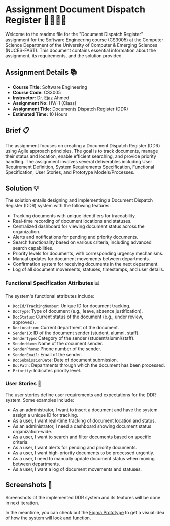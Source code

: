 # Assignment Document Dispatch Register 👩‍💼📝🚚

Welcome to the readme file for the "Document Dispatch Register" assignment for the Software Engineering course (CS3005) at the Computer Science Department of the University of Computer & Emerging Sciences (NUCES-FAST). This document contains essential information about the assignment, its requirements, and the solution provided.

## Assignment Details 📚

- **Course Title:** Software Engineering
- **Course Code:** CS3005
- **Instructor:** Dr. Ejaz Ahmed
- **Assignment No:** HW-1 (Class)
- **Assignment Title:** Documents Dispatch Register (DDR)
- **Estimated Time:** 10 Hours

## Brief 📋

The assignment focuses on creating a Document Dispatch Register (DDR) using Agile approach principles. The goal is to track documents, manage their status and location, enable efficient searching, and provide priority handling. The assignment involves several deliverables including User Requirement Definition, System Requirements Specification, Functional Specification, User Stories, and Prototype Models/Processes.

## Solution 💡

The solution entails designing and implementing a Document Dispatch Register (DDR) system with the following features:

- Tracking documents with unique identifiers for traceability.
- Real-time recording of document locations and statuses.
- Centralized dashboard for viewing document status across the organization.
- Alerts and notifications for pending and priority documents.
- Search functionality based on various criteria, including advanced search capabilities.
- Priority levels for documents, with corresponding urgency mechanisms.
- Manual updates for document movements between departments.
- Confirmation system for receiving documents in the next department.
- Log of all document movements, statuses, timestamps, and user details.

### Functional Specification Attributes 📊

The system's functional attributes include:

- `DocId/TrackingNumber`: Unique ID for document tracking.
- `DocType`: Type of document (e.g., leave, absence justification).
- `DocStatus`: Current status of the document (e.g., under review, approved).
- `DocLocation`: Current department of the document.
- `SenderID`: ID of the document sender (student, alumni, staff).
- `SenderType`: Category of the sender (student/alumni/staff).
- `SenderName`: Name of the document sender.
- `SenderPhone`: Phone number of the sender.
- `SenderEmail`: Email of the sender.
- `DocSubmissionDate`: Date of document submission.
- `DocPath`: Departments through which the document has been processed.
- `Priority`: Indicates priority level.

### User Stories 📖

The user stories define user requirements and expectations for the DDR system. Some examples include:

- As an administrator, I want to insert a document and have the system assign a unique ID for tracking.
- As a user, I want real-time tracking of document location and status.
- As an administrator, I need a dashboard showing document status organization-wide.
- As a user, I want to search and filter documents based on specific criteria.
- As a user, I want alerts for pending and priority documents.
- As a user, I want high-priority documents to be processed urgently.
- As a user, I need to manually update document status when moving between departments.
- As a user, I want a log of document movements and statuses.

## Screenshots 📸
Screenshots of the implemented DDR system and its features will be done in next iteration.

In the meantime, you can check out the [Figma Prototype]([https://www.figma.com/file/0KEHUWqxxdb1s8ytMpLsYH/DDR?type=design&node-id=0-1&t=izJov7aycwp2wgbx-0]) to get a visual idea of how the system will look and function.
